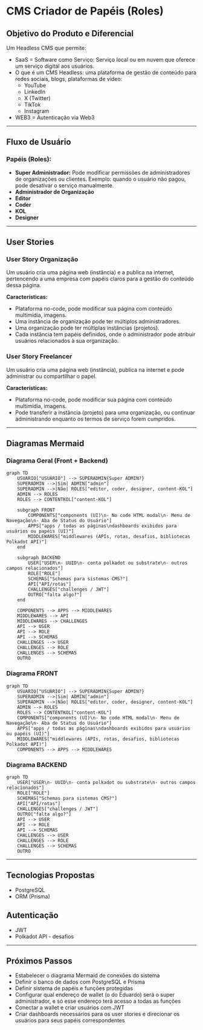 # CMS Criador de Papéis (Roles)

## Objetivo do Produto e Diferencial
Um Headless CMS que permite:

- SaaS = Software como Serviço: Serviço local ou em nuvem que oferece um serviço digital aos usuários.
- O que é um CMS Headless: uma plataforma de gestão de conteúdo para redes sociais, blogs, plataformas de vídeo:
  - YouTube
  - LinkedIn
  - X (Twitter)
  - TikTok
  - Instagram
- WEB3 = Autenticação via Web3

---

## Fluxo de Usuário

### Papéis (Roles):
- **Super Administrador:** Pode modificar permissões de administradores de organizações ou clientes. Exemplo: quando o usuário não pagou, pode desativar o serviço manualmente.
- **Administrador de Organização**
- **Editor**
- **Coder**
- **KOL**
- **Designer**

---

## User Stories

### User Story Organização
Um usuário cria uma página web (instância) e a publica na internet, pertencendo a uma empresa com papéis claros para a gestão do conteúdo dessa página.

**Características:**
- Plataforma no-code, pode modificar sua página com conteúdo multimídia, imagens.
- Uma instância de organização pode ter múltiplos administradores.
- Uma organização pode ter múltiplas instâncias (projetos).
- Cada instância tem papéis definidos, onde o administrador pode atribuir usuários relacionados à sua organização.

### User Story Freelancer
Um usuário cria uma página web (instância), publica na internet e pode administrar ou compartilhar o papel.

**Características:**
- Plataforma no-code, pode modificar sua página com conteúdo multimídia, imagens.
- Pode transferir a instância (projeto) para uma organização, ou continuar administrando enquanto os termos de serviço forem cumpridos.

---

## Diagramas Mermaid

### Diagrama Geral (Front + Backend)
```mermaid
graph TD
    USUARIO["USUÁRIO"] --> SUPERADMIN{Super ADMIN?}
    SUPERADMIN -->|Sim| ADMIN["admin"]
    SUPERADMIN -->|Não| ROLES["editor, coder, designer, content-KOL"]
    ADMIN --> ROLES
    ROLES --> CONTENTKOL["content-KOL"]
    
    subgraph FRONT
        COMPONENTS["components (UI)\n- No code HTML modal\n- Menu de Navegação\n- Aba de Status do Usuário"]
        APPS["apps / todas as páginas\ndashboards exibidos para usuários ou papéis (UI)"]
        MIDDLEWARES["middlewares (APIs, rotas, desafios, bibliotecas Polkadot API)"]
    end
    
    subgraph BACKEND
        USER["USER\n- UUID\n- conta polkadot ou substrate\n- outros campos relacionados"]
        ROLE["ROLE"]
        SCHEMAS["Schemas para sistemas CMS?"]
        API["API/rotas"]
        CHALLENGES["challenges / JWT"]
        OUTRO["falta algo?"]
    end
    
    COMPONENTS --> APPS --> MIDDLEWARES
    MIDDLEWARES --> API
    MIDDLEWARES --> CHALLENGES
    API --> USER
    API --> ROLE
    API --> SCHEMAS
    CHALLENGES --> USER
    CHALLENGES --> ROLE
    CHALLENGES --> SCHEMAS
    OUTRO
```

### Diagrama FRONT
```mermaid
graph TD
    USUARIO["USUÁRIO"] --> SUPERADMIN{Super ADMIN?}
    SUPERADMIN -->|Sim| ADMIN["admin"]
    SUPERADMIN -->|Não| ROLES["editor, coder, designer, content-KOL"]
    ADMIN --> ROLES
    ROLES --> CONTENTKOL["content-KOL"]
    COMPONENTS["components (UI)\n- No code HTML modal\n- Menu de Navegação\n- Aba de Status do Usuário"]
    APPS["apps / todas as páginas\ndashboards exibidos para usuários ou papéis (UI)"]
    MIDDLEWARES["middlewares (APIs, rotas, desafios, bibliotecas Polkadot API)"]
    COMPONENTS --> APPS --> MIDDLEWARES
```

### Diagrama BACKEND
```mermaid
graph TD
    USER["USER\n- UUID\n- conta polkadot ou substrate\n- outros campos relacionados"]
    ROLE["ROLE"]
    SCHEMAS["Schemas para sistemas CMS?"]
    API["API/rotas"]
    CHALLENGES["challenges / JWT"]
    OUTRO["falta algo?"]
    API --> USER
    API --> ROLE
    API --> SCHEMAS
    CHALLENGES --> USER
    CHALLENGES --> ROLE
    CHALLENGES --> SCHEMAS
    OUTRO
```

---

## Tecnologias Propostas
- PostgreSQL
- ORM (Prisma)

## Autenticação
- JWT
- Polkadot API - desafios

---

## Próximos Passos
- Estabelecer o diagrama Mermaid de conexões do sistema
- Definir o banco de dados com PostgreSQL e Prisma
- Definir sistema de papéis e funções protegidas
- Configurar qual endereço de wallet (o do Eduardo) será o super administrador, e só esse endereço terá acesso a todas as funções
- Conectar a wallet e criar usuários com JWT
- Criar dashboards necessários para os user stories e direcionar os usuários para seus papéis correspondentes 